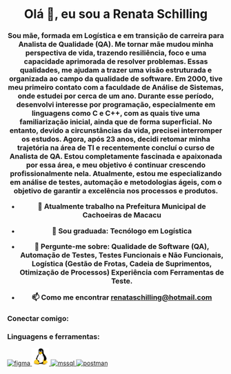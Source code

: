 <h1 align="center">Olá 👋, eu sou a Renata Schilling</h1>
<h3 align="center">Sou mãe, formada em Logística e em transição de carreira para Analista de Qualidade (QA). Me tornar mãe mudou minha perspectiva de vida, trazendo resiliência, foco e uma capacidade aprimorada de resolver problemas. Essas qualidades, me ajudam a trazer uma visão estruturada e organizada ao campo da qualidade de software.
Em 2000, tive meu primeiro contato com a faculdade de Análise de Sistemas, onde estudei por cerca de um ano. Durante esse período, desenvolvi interesse por programação, especialmente em linguagens como C e C++, com as quais tive uma familiarização inicial, ainda que de forma superficial. No entanto, devido a circunstâncias da vida, precisei interromper os estudos. Agora, após 23 anos, decidi retomar minha trajetória na área de TI e recentemente concluí o curso de Analista de QA. Estou completamente fascinada e apaixonada por essa área, e meu objetivo é continuar crescendo profissionalmente nela.
Atualmente, estou me especializando em análise de testes, automação e metodologias ágeis, com o objetivo de garantir a excelência nos processos e produtos. 


- 🔭 Atualmente trabalho na  **Prefeitura Municipal de Cachoeiras de Macacu**

- 🌱 Sou graduada:  **Tecnólogo em Logística**

- 💬 Pergunte-me sobre: **Qualidade de Software (QA), Automação de Testes, Testes Funcionais e Não Funcionais, Logística (Gestão de Frotas, Cadeia de Suprimentos, Otimização de Processos) Experiência com Ferramentas de Teste.**

- 📫 Como me encontrar **renataschilling@hotmail.com**

<h3 align="left">Conectar comigo:</h3>
<p align="left">
</p>

<h3 align="left">Linguagens e ferramentas:</h3>
<p align="left"> <a href="https://www.figma.com/" target="_blank" rel="noreferrer"> <img src="https://www.vectorlogo.zone/logos/figma/figma-icon.svg" alt="figma" width="40" height="40"/> </a> <a href="https://www.linux.org/" target="_blank" rel="noreferrer"> <img src="https://raw.githubusercontent.com/devicons/devicon/master/icons/linux/linux-original.svg" alt="linux" width="40" height="40"/> </a> <a href="https://www.microsoft.com/en-us/sql-server" target="_blank" rel="noreferrer"> <img src="https://www.svgrepo.com/show/303229/microsoft-sql-server-logo.svg" alt="mssql" width="40" height="40"/> </a> <a href="https://postman.com" target="_blank" rel="noreferrer"> <img src="https://www.vectorlogo.zone/logos/getpostman/getpostman-icon.svg" alt="postman" width="40" height="40"/> </a> </p>
